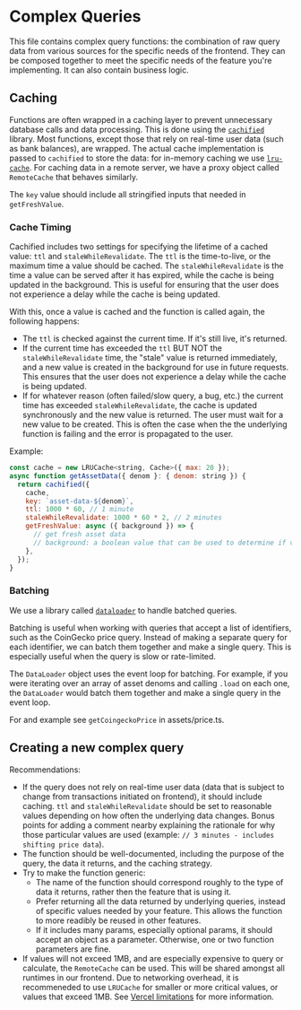 # Complex Queries

This file contains complex query functions: the combination of raw query data from various sources for the specific needs of the frontend. They can be composed together to meet the specific needs of the feature you're implementing. It can also contain business logic.

## Caching

Functions are often wrapped in a caching layer to prevent unnecessary database calls and data processing. This is done using the [`cachified`](https://github.com/epicweb-dev/cachified) library. Most functions, except those that rely on real-time user data (such as bank balances), are wrapped. The actual cache implementation is passed to `cachified` to store the data: for in-memory caching we use [`lru-cache`](https://github.com/isaacs/node-lru-cache). For caching data in a remote server, we have a proxy object called `RemoteCache` that behaves similarly.

The `key` value should include all stringified inputs that needed in `getFreshValue`.

### Cache Timing

Cachified includes two settings for specifying the lifetime of a cached value: `ttl` and `staleWhileRevalidate`. The `ttl` is the time-to-live, or the maximum time a value should be cached. The `staleWhileRevalidate` is the time a value can be served after it has expired, while the cache is being updated in the background. This is useful for ensuring that the user does not experience a delay while the cache is being updated.

With this, once a value is cached and the function is called again, the following happens:

- The `ttl` is checked against the current time. If it's still live, it's returned.
- If the current time has exceeded the `ttl` BUT NOT the `staleWhileRevalidate` time, the "stale" value is returned immediately, and a new value is created in the background for use in future requests. This ensures that the user does not experience a delay while the cache is being updated.
- If for whatever reason (often failed/slow query, a bug, etc.) the current time has exceeded `staleWhileRevalidate`, the cache is updated synchronously and the new value is returned. The user must wait for a new value to be created. This is often the case when the the underlying function is failing and the error is propagated to the user.

Example:

```javascript
const cache = new LRUCache<string, Cache>({ max: 20 });
async function getAssetData({ denom }: { denom: string }) {
  return cachified({
    cache,
    key: `asset-data-${denom}`,
    ttl: 1000 * 60, // 1 minute
    staleWhileRevalidate: 1000 * 60 * 2, // 2 minutes
    getFreshValue: async ({ background }) => {
      // get fresh asset data
      // background: a boolean value that can be used to determine if value is being created in the background (ttl has expired, but not staleWhileRevalidate) or if it is created synchronously (staleWhileRevalidate has expired)
    },
  });
}
```

### Batching

We use a library called [`dataloader`](https://github.com/graphql/dataloader) to handle batched queries.

Batching is useful when working with queries that accept a list of identifiers, such as the CoinGecko price query. Instead of making a separate query for each identifier, we can batch them together and make a single query. This is especially useful when the query is slow or rate-limited.

The `DataLoader` object uses the event loop for batching. For example, if you were iterating over an array of asset denoms and calling `.load` on each one, the `DataLoader` would batch them together and make a single query in the event loop.

For and example see `getCoingeckoPrice` in assets/price.ts.

## Creating a new complex query

Recommendations:

- If the query does not rely on real-time user data (data that is subject to change from transactions initiated on frontend), it should include caching. `ttl` and `staleWhileRevalidate` should be set to reasonable values depending on how often the underlying data changes. Bonus points for adding a comment nearby explaining the rationale for why those particular values are used (example: `// 3 minutes - includes shifting price data`).
- The function should be well-documented, including the purpose of the query, the data it returns, and the caching strategy.
- Try to make the function generic:
  - The name of the function should correspond roughly to the type of data it returns, rather then the feature that is using it.
  - Prefer returning all the data returned by underlying queries, instead of specific values needed by your feature. This allows the function to more readibly be reused in other features.
  - If it includes many params, especially optional params, it should accept an object as a parameter. Otherwise, one or two function parameters are fine.
- If values will not exceed 1MB, and are especially expensive to query or calculate, the `RemoteCache` can be used. This will be shared amongst all runtimes in our frontend. Due to networking overhead, it is recommeneded to use `LRUCache` for smaller or more critical values, or values that exceed 1MB. See [Vercel limitations](https://vercel.com/docs/functions/limitations) for more information.
